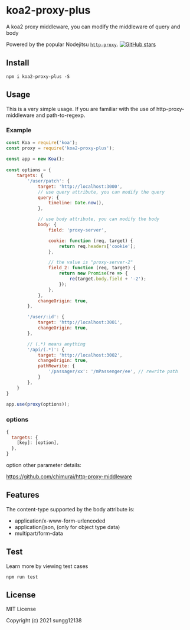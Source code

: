 # koa2-proxy-plus

A koa2 proxy middleware, you can modify the middleware of query and body

Powered by the popular Nodejitsu [`http-proxy`](https://github.com/nodejitsu/node-http-proxy). [![GitHub stars](https://img.shields.io/github/stars/nodejitsu/node-http-proxy.svg?style=social&label=Star)](https://github.com/nodejitsu/node-http-proxy)

## Install

```
npm i koa2-proxy-plus -S
```

## Usage

This is a very simple usage. If you are familiar with the use of http-proxy-middleware and path-to-regexp.

### Example

```javascript
const Koa = require('koa');
const proxy = require('koa2-proxy-plus');
 
const app = new Koa();
 
const options = {
    targets: {
        '/user/patch': {
            target: 'http://localhost:3000',
            // use query attribute, you can modify the query
            query: {
                timeline: Date.now(),
            },

            // use body attribute, you can modify the body
            body: {
                field: 'proxy-server',

                cookie: function (req, target) {
                    return req.headers['cookie'];
                },

                // the value is "proxy-server-2"
                field_2: function (req, target) {
                    return new Promise(re => {
                        re(target.body.field + '-2');
                    });
                },
            },
            changeOrigin: true,
        },

        '/user/:id': {
            target: 'http://localhost:3001',
            changeOrigin: true,
        },

        // (.*) means anything
        '/api/(.*)': {
            target: 'http://localhost:3002',
            changeOrigin: true,
            pathRewrite: {
                '/passager/xx': '/mPassenger/ee', // rewrite path
            }
        },
    }
}
 
app.use(proxy(options));

```

### options

```javascript
{
  targets: {
    [key]: [option],
  },
}
```

option other parameter details:

https://github.com/chimurai/http-proxy-middleware

## Features

The content-type supported by the body attribute is: 

- application/x-www-form-urlencoded
- application/json, (only for object type data)
- multipart/form-data

## Test

Learn more by viewing test cases

```
npm run test
```

## License

MIT License

Copyright (c) 2021 sungg12138
